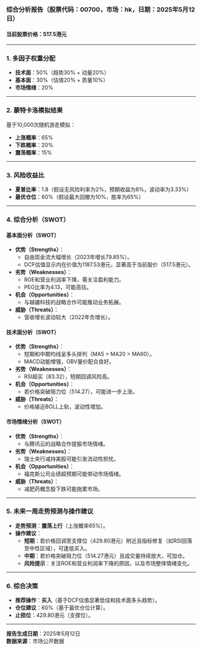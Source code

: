 ### 综合分析报告（股票代码：00700，市场：hk，日期：2025年5月12日）

#### 当前股票价格：517.5港元

---

### 1. 多因子权重分配
- **技术面**：50%（趋势30% + 动量20%）
- **基本面**：30%（估值20% + 质量10%）
- **市场情绪**：20%

---

### 2. 蒙特卡洛模拟结果
基于10,000次随机游走模拟：
- **上涨概率**：65%
- **下跌概率**：20%
- **震荡概率**：15%

---

### 3. 风险收益比
- **夏普比率**：1.8（假设无风险利率为2%，预期收益为8%，波动率为3.33%）
- **最优仓位**：60%（假设最大回撤为10%，胜率为65%）

---

### 4. 综合分析（SWOT）

#### **基本面分析（SWOT）**
- **优势（Strengths）**：
  - 自由现金流大幅增长（2023年增长79.85%）。
  - DCF估值显示内在价值为1187.53港元，显著高于当前股价（517.5港元）。
- **劣势（Weaknesses）**：
  - ROE和营业利润率下降，需关注盈利能力。
  - PEG比率为4.13，可能高估。
- **机会（Opportunities）**：
  - 与越疆科技的战略合作可能推动业务拓展。
- **威胁（Threats）**：
  - 营收增长波动较大（2022年负增长）。

#### **技术面分析（SWOT）**
- **优势（Strengths）**：
  - 短期和中期均线呈多头排列（MA5 > MA20 > MA60）。
  - MACD动能增强，OBV量价配合良好。
- **劣势（Weaknesses）**：
  - RSI超买（83.32），短期回调风险高。
- **机会（Opportunities）**：
  - 若价格突破阻力位（514.27），可能进一步上涨。
- **威胁（Threats）**：
  - 价格接近BOLL上轨，波动性增加。

#### **市场情绪分析（SWOT）**
- **优势（Strengths）**：
  - 与腾讯云的战略合作提振市场情绪。
- **劣势（Weaknesses）**：
  - 瑞士央行减持美股可能引发流动性担忧。
- **机会（Opportunities）**：
  - 福克斯公司业绩超预期可能带动市场情绪。
- **威胁（Threats）**：
  - 减肥药概念股下跌可能拖累市场。

---

### 5. 未来一周走势预测与操作建议
- **走势预测**：**震荡上行**（上涨概率65%）。
- **操作建议**：
  - **短期**：若价格回调至支撑位（429.80港元）附近且指标修复（如RSI回落至中性区域），可逢低买入。
  - **中期**：若价格突破阻力位（514.27港元）且成交量持续放大，可加仓。
  - **风险提示**：关注ROE和营业利润率下降的原因，以及市场整体情绪变化。

---

### 6. 综合决策
- **推荐操作**：**买入**（基于DCF估值显著低估和技术面多头趋势）。
- **仓位建议**：60%（基于最优仓位计算）。
- **止损位**：429.80港元（支撑位）。

---

**报告生成日期**：2025年5月12日  
**数据来源**：市场公开数据